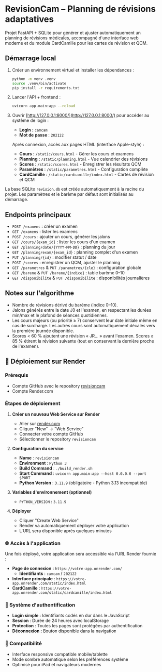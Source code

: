 # RevisionCam – Planning de révisions adaptatives

Projet FastAPI + SQLite pour générer et ajuster automatiquement un planning de révisions médicales, accompagné d'une interface web moderne et du module CardCamille pour les cartes de révision et QCM.

## Démarrage local

1. Créer un environnement virtuel et installer les dépendances :

   ```bash
   python -m venv .venv
   source .venv/bin/activate
   pip install -r requirements.txt
   ```

2. Lancer l'API + frontend :

   ```bash
   uvicorn app.main:app --reload
   ```

3. Ouvrir [http://127.0.0.1:8000/](http://127.0.0.1:8000/) pour accéder au système de login :
   - **Login** : `camcam`
   - **Mot de passe** : `202122`
   
   Après connexion, accès aux pages HTML (interface Apple-style) :
   - **Cours** : `/static/cours.html` - Gérer les cours et examens
   - **Planning** : `/static/planning.html` - Vue calendrier des révisions
   - **Scores** : `/static/scores.html` - Enregistrer les résultats QCM
   - **Paramètres** : `/static/parametres.html` - Configuration complète
   - **CardCamille** : `/static/cardcamille/index.html` - Cartes de révision et QCM

La base SQLite `revision.db` est créée automatiquement à la racine du projet. Les paramètres et le barème par défaut sont initialisés au démarrage.

## Endpoints principaux

- `POST /examens` : créer un examen
- `GET /examens` : lister les examens
- `POST /cours` : ajouter un cours, générer les jalons
- `GET /cours/{exam_id}` : lister les cours d'un examen
- `GET /planning/date/{YYYY-MM-DD}` : planning du jour
- `GET /planning/exam/{exam_id}` : planning complet d'un examen
- `PUT /planning/{id}` : modifier statut / date
- `POST /scores` : enregistrer un QCM, ajuster le planning
- `GET /parametres` & `PUT /parametres/{cle}` : configuration globale
- `GET /bareme` & `PUT /bareme/{indice}` : table barème 0–10
- `GET /disponibilite` & `PUT /disponibilite` : disponibilités journalières

## Notes sur l'algorithme

- Nombre de révisions dérivé du barème (indice 0–10).
- Jalons générés entre la date J0 et l'examen, en respectant les durées min/max et le plafond de séances quotidiennes.
- Les cours majeurs (ou priorité ≥ 7) conservent leur date initiale même en cas de surcharge. Les autres cours sont automatiquement décalés vers la première journée disponible.
- Scores < 60 % ajoutent une révision « JR… » avant l'examen. Scores ≥ 85 % étirent la révision suivante (tout en conservant la dernière proche de l'examen).

## 🚀 Déploiement sur Render

### Prérequis
- Compte GitHub avec le repository [revisioncam](https://github.com/camcarre/revisioncam.git)
- Compte Render.com

### Étapes de déploiement

1. **Créer un nouveau Web Service sur Render**
   - Aller sur [render.com](https://render.com)
   - Cliquer "New" → "Web Service"
   - Connecter votre compte GitHub
   - Sélectionner le repository `revisioncam`

2. **Configuration du service**
   - **Name** : `revisioncam`
   - **Environment** : `Python 3`
   - **Build Command** : `./build_render.sh`
   - **Start Command** : `uvicorn app.main:app --host 0.0.0.0 --port $PORT`
   - **Python Version** : `3.11.9` (obligatoire - Python 3.13 incompatible)

3. **Variables d'environnement (optionnel)**
   - `PYTHON_VERSION` : `3.11.9`

4. **Déployer**
   - Cliquer "Create Web Service"
   - Render va automatiquement déployer votre application
   - L'URL sera disponible après quelques minutes

### 🌐 Accès à l'application
Une fois déployé, votre application sera accessible via l'URL Render fournie :
- **Page de connexion** : `https://votre-app.onrender.com/`
  - **Identifiants** : `camcam` / `202122`
- **Interface principale** : `https://votre-app.onrender.com/static/index.html`
- **CardCamille** : `https://votre-app.onrender.com/static/cardcamille/index.html`

### 🔐 Système d'authentification
- **Login simple** : Identifiants codés en dur dans le JavaScript
- **Session** : Durée de 24 heures avec localStorage
- **Protection** : Toutes les pages sont protégées par authentification
- **Déconnexion** : Bouton disponible dans la navigation

### 📱 Compatibilité
- Interface responsive compatible mobile/tablette
- Mode sombre automatique selon les préférences système
- Optimisé pour iPad et navigateurs modernes
